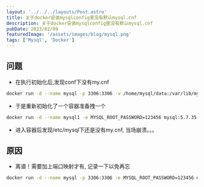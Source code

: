```yaml
---
layout: '../../../layouts/Post.astro'
title: 关于docker安装mysqlconfig里没有默认mysql.cnf
description: 关于docker安装mysqlconfig里没有默认mysql.cnf
pubDate: 2023/02/09
featuredImage: '/assets/images/blog/mysql.png'
tags: ['Mysql', 'Docker']
---
```


## 问题

- 在执行初始化后,发现conf下没有my.cnf

```bash
docker run -d --name mysql -p 3306:3306 -v /home/mysql/data:/var/lib/mysql -v /home/mysql/conf:/etc/mysql/ -e MYSQL_ROOT_PASSWORD=123456 mysql:5.7.35
```

- 于是重新初始化了一个容器准备拽一个

```bash
docker run -d --name mysql1 -e MYSQL_ROOT_PASSWORD=123456 mysql:5.7.35
```

- 进入容器后发现/etc/mysql下还是没有my.cnf, 当场崩溃。。。

## 原因

- 离谱！需要加上端口映射才有, 记录一下以免再忘

```bash
docker run -d --name mysql -p 3306:3306 -e MYSQL_ROOT_PASSWORD=123456 mysql:5.7.35
```
